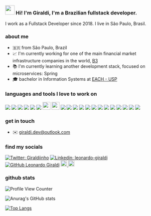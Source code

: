 ### <img src="https://media.giphy.com/media/hvRJCLFzcasrR4ia7z/giphy.gif" width="30"> Hi! I'm Giraldi, I'm a Brazilian fullstack developer.

I work as a Fullstack Developer since 2018. I live in São Paulo, Brasil.

### about me

- 🇧🇷 from São Paulo, Brazil
- 📈 I'm currently working for one of the main financial market infrastructure companies in the world, [B3](https://www.b3.com.br/pt_br/)
- 📚 I'm currently learning another development stack, focused on microservices: Spring
- 🎓 bachelor in Information Systems at [EACH - USP](http://www.each.usp.br/)

### languages and tools I love to work on

<p float="left">
  <img src="https://img.icons8.com/color/25/000000/typescript.png" />
  <img src="https://img.icons8.com/color/25/000000/javascript.png" />
  <img src="https://img.icons8.com/color/25/000000/nodejs.png" />
  <img src="https://img.icons8.com/color/25/000000/react-native.png" />
  <img src="https://img.icons8.com/color/25/000000/redux.png" />
  <img src="https://img.icons8.com/color/25/000000/python.png" />
  <img src="https://img.icons8.com/?size=512&id=GPfHz0SM85FX&format=png" width="25" />
  <img src="https://img.icons8.com/?size=512&id=90519&format=png" width="25" />
  <img src="https://img.icons8.com/color/25/000000/ansible.png" />
  <img src="https://img.icons8.com/color/25/000000/sass-avatar.png" />
  <img src="https://img.icons8.com/color/25/000000/ubuntu--v1.png" />
  <img src="https://img.icons8.com/color/25/000000/docker.png" />
  <img src="https://img.icons8.com/color/25/000000/amazon-web-services.png" />
  <img src="https://img.icons8.com/color/25/000000/google-cloud-platform.png" />
  <img src="https://img.icons8.com/color/25/000000/mongodb.png" />
  <img src="https://img.icons8.com/color/25/000000/mysql.png" />
  <img src="https://img.icons8.com/color/25/000000/visual-studio-code-2019.png" />
  <img src="https://img.icons8.com/fluency/25/000000/pop-os-logo.png" />
  <img src="https://img.icons8.com/external-tal-revivo-color-tal-revivo/25/000000/external-vim-a-highly-configurable-text-editor-for-efficiently-creating-and-changing-any-kind-of-text-logo-color-tal-revivo.png" />
  <img src="https://img.icons8.com/color/25/000000/figma--v1.png" />
  <img src="https://img.icons8.com/color/25/000000/github.png" />
</p>

### get in touch

- ✉️ giraldi.dev@outlook.com

### find my socials

[![Twitter: Giraldiinho](https://img.shields.io/twitter/follow/Giraldiinho?style=social)](https://twitter.com/Giraldiinho)
[![Linkedin: leonardo-giraldi](https://img.shields.io/badge/-leonardogiraldi-blue?style=flat-square&logo=Linkedin&logoColor=white&link=https://www.linkedin.com/in/leonardo-giraldi/)](https://www.linkedin.com/in/leonardo-giraldi/)
[![GitHub Leonardo Giraldi](https://img.shields.io/github/followers/leogiraldimg?label=follow&style=social)](https://github.com/leogiraldimg)
<a href="https://letterboxd.com/leogiraldimg/">
  <img src="https://a.ltrbxd.com/logos/letterboxd-decal-dots-neg-rgb.svg" width="20" />
</a>
<a href="https://www.skoob.com.br/usuario/8828560">
  <img src="https://4.bp.blogspot.com/-3z6rqetKD_w/Wn-Vf98bFfI/AAAAAAAA9Ec/Cl05s1p9MFooF1IgQmyWCzImnn5AJqtUQCLcBGAs/s1600/Rede%2BSocial_Skoob.fw.png" width="20" />
</a>

### github stats

![Profile View Counter](https://komarev.com/ghpvc/?username=leogiraldimg)

![Anurag's GitHub stats](https://github-readme-stats.vercel.app/api?username=leogiraldimg&show_icons=true&theme=tokyonight&count_private=true)

[![Top Langs](https://github-readme-stats.vercel.app/api/top-langs/?username=leogiraldimg&theme=tokyonight&hide=Ruby)](https://github.com/anuraghazra/github-readme-stats)
